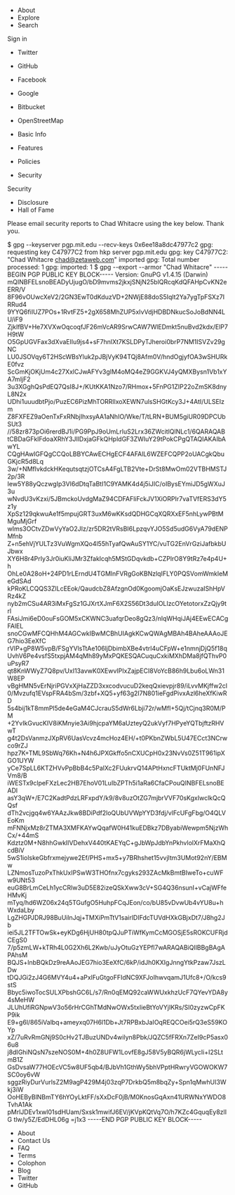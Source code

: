 *   About
*   Explore
*   Search

Sign in

*   Twitter
*   GitHub
*   Facebook
*   Google
*   Bitbucket
*   OpenStreetMap

*   Basic Info
*   Features
*   Policies
*   Security

Security

*   Disclosure
*   Hall of Fame

Please email security reports to Chad Whitacre using the key below. Thank you.

$ gpg --keyserver pgp.mit.edu --recv-keys 0x6ee18a8dc47977c2 gpg: requesting key C47977C2 from hkp server pgp.mit.edu gpg: key C47977C2: "Chad Whitacre <chad@zetaweb.com>" imported gpg: Total number processed: 1 gpg: imported: 1 $ gpg --export --armor "Chad Whitacre" -----BEGIN PGP PUBLIC KEY BLOCK----- Version: GnuPG v1.4.15 (Darwin) mQINBFELsnoBEADyUjugO/bD9mvms2jkxjSNjN25blQRcqKdQFAHpCvKN2eERR/V 8F96vOUwcXeV2/2GN3EwT0dKduzVD+2NWjE88doS5Iqlt2Ya7ygTpFSXz7IRRud4 9YYQ6fiIUZ7POs+1RvtFZ5+2gX658MhZUP5xIvVdjHDBDNkucSoJoBdNN4LU/iF9 ZjkIfBV+He7XVXwOqcoqfJF26mVcAR9SrwCAW7WlEDmkt5nuBvd2kdx/ElP7H9tW O5GpUGVFax3dXvaEIlu9js4+sF7hnlXt7KSLDPyTJheroi0brP7NM1ISVZv29gNC LU0JSOVqy6T2HScWBsYluk2pJBjVyK94TQj8Afm0V/hndOgjyfOA3wSHURkE0fvz ScGmKjOKjUm4c27XxlCJwAFYv3gIM4oMQ4eZ9GGKVJ4yQMXBysn1Vb1xYA7mljF2 3u3XGghQsPdEQ7QsI8J+/KUtKKA1Nzo7/RHmox+5FnPG1ZIP22oZmSK8dnyL8N2x UDhi1uuudbtPjo/PuzEC6PizMhTORRllxoXEWN7ulsSHGtKcy3J+4AtI/ULSEIzm Z8FXFEZ9aOenTxFxRNbjIhxsyAA1aNhIO/Wke/T/tLRN+BUM5giUR09DPCUbSUt3 //58zr873pOi6rerdBJ1i/PG9PpJ9oUmLrluS2Lrx36ZWcitlQlNLc1/6QARAQAB tCBDaGFkIFdoaXRhY3JlIDxjaGFkQHpldGF3ZWIuY29tPokCPgQTAQIAKAIbAwYL CQgHAwIGFQgCCQoLBBYCAwECHgECF4AFAlL6WZEFCQPP2oUACgkQbuGKjcR5d8Lq 3w/+NMflvkdckHKequtsqtzjOTCsA4FgLTB2Vte+DrSt8MwOm02VTBHMSTJ2p/3R Iew5Y88yQczwgIp3Vl6dDtqTaBtI1C9YAMK4d4j5iJIC/oIBysEYmiJD5gWXuJ3u wNvdU3vKzxi/5JBmckoUvdgMaZ94CDFAFliFckJV1XiORPIr7vaTVfERS3dY5z1y XpSz129qkwuAe1f5mpujGRT3uxM6wKKsdQDHGCqXQRXxEF5nhLywPBtMMguMjGrf wIms3OCtvZDwVyYaO2JIz/zr5DR2tVRsBI6LpzqvYJO5Sd5udG6VyA79dENPMfnb Z+n5ehVjYULTz3VuWgmXQo4l55hTyafQwAuSY1YC/vuTG2EnVrGziJafbkbUJbwx XY6H8r4PrIy3Jr0iuKIiJMr3Zfaklcqh5MStGDqvkdb+CZPlrO8Y9tRz7e4p4U+h OhLe0A28oH+24PD1rLErndU4TGMlnFVRgGoKBNzlqIFLY0PQSVomWmkleMeGdSAd kPRoKLCQQS3ZlLcEEok/QaudcbZ8AfzgnOd0KgoomjOaKsEJzwuzaIShHpVRz4kZ nyb2mCSu4AR3iMxFgSz1GJXrtXJmF6X2S56Dt3duIOLIzcOYetotorxZzQjy9trl FAsiJmi6eD0ouFsGOM5xCKWNC3uafqrDeo8gQz3/nlqWHqiJAj4EEwECACgFAlEL snoCGwMFCQHhM4AGCwkIBwMCBhUIAgkKCwQWAgMBAh4BAheAAAoJEG7hio3EeXfC rVIP+gP8W5vpB/FSgYVlsTtAe106ljDbimbXBe4vtrl4uCFpW+e1nmnjDjQ5f18q UvhV6Pe4vsfS5txpjAM4qMh89yMxPQKESQACuquCxkiMXhDMa8jfQThvP0uPsyR7 qt8KnWWyZ7Q8pv/UxI13avwK0XEwvIPIxZajpECI8VoYcB86h9Lbu6oLWn31W8EP vBgHMN5vErNjriPGVxXjHaZZD3xxcodvucuD2keqQxievpjr89/iLvvMKjffw2cl 0/Mvzufq1EVspFRA4bSm/3zbf+XQ5+yf63g2I7N801ieFgdPivxAzl6heXfKiwRD 5s4bij1kT8mmPl5de4eGaM4CJcrauS5dWr6Lbji72r/wMfI+5Qj/tCjnq3R0M/PM +2YvIkGvucKIV8iKMnyie3Ai9hjcpaYM6aUzteyQ2ukVyf7HPyeYQTbjftzRHVwT g4t2DsVanmzJXpRV6UasVcvz4mcHoz4EH/+t0PKbnZWbL5U47ECct3NCrwco9rZJ hpz7K+TML9SbWq76Kh+N4h6JPXGkffo5nCXUCpH0x23NvVs0Z51T961ipXGO1UYW yCe7SpLL6KTZHVvPpBbB4c5PalXc2FUukrvQ14APtHxncFTUktMj0FUnNFJVm8/B iWESTx9clpeFXzLec2HB7EhoV01LuIbZPTh5i1aRa6CfaCPouQINBFELsnoBEADl asY3qW+/E7C2KadtPdzLRFxpdY/k9/8v8uzOtZG7mjbrVVF70sKgxIwclkQcQQsf dTh2vcjgq4w6YAAzJkw8BDiPdf2loQUbUVWpYYD3fdj/vlFcUFgFbg/O4QLVEoKm mFNNjxMz8rZTMA3XMFKAYwQqafW0H41kuEDBkz7DByabiWewpm5NjzWhCx/+44mS Kdztz0M+N8hhGwkIlVDehxV440tKAEYqC+gJbWpJdbYnPkhvlolXrFMaXhQcdBiV 5wS1iolskeGbfrxmejywe2Ef/PHS+mx5+y7BRhshet15vvjltm3UMot92nY/EBMw LZNmosTuzoPxThkUxIPSwW3THOfnx7cgyks293ZAcMkBmtBIweTo+cuWFw9UNt53 euG8BrLmCeLh1ycCRlw3uD5E82izeQSkXww3cV+SG4Q36nsunI+vCajWFfeHMvKj mTyq/hd6WZ06x24q5TGufgO5HuhpFCqJEon/co/bU85vDvwUb4vYU8u+hWxdaLby LgZHGPJDRJ98BuUilnJqj+TMXiPmTtV1sairlDIFdcTUVdHXkGBjxDt7/J8hg2Jb iei5JL2TFTOwSk+eyKDg6HjUH80tpQJuPTiWfKymCcMGOSjE5sROKCUFRjdCEgS0 7/p5zmLW+kTRh4L0G2Xh6L2Kwb/uJyOtuGzYEPfl7wARAQABiQIlBBgBAgAPAhsM BQJS+lnbBQkDz9reAAoJEG7hio3EeXfC/6kP/idJh0KXIgJnngYtkPzaw7JszLDw tDQJGi2zJ4G6MVY4u4+aPxlFuGtgoFFIdNC9XFJoIhwvqamJ1Ufc8+/O/kcs9stS Bbyc5iwoTocSULXPbshGC6L/s7/Rn0qEMQ92caWWUxkhzUcF7QYevYDA8y4sMeHW JLUhUfiRGNpwV3o56rHrCGhTMdNwOWx5txIieBtYoVYjIKRs/SI0zyzwCpFKP9ik E9+g6l/865iValbq+ameyxq07H6l1Db+Jt7RPBxbJaIOqREQCOei5rQ3eS59KOYp xZ/7uRvRmGNj9S0cHv2TJBuzUNDv4wilyn8Pbk/JQZC5fFRXn7ZeI9cP5asx06u8 j8dIGhiNQsN7szeNOS0M+4h0Z8UFW1LovfE8gJ58V5yBQR6jWLycIi+I2SLtmB1Z GsDvsaW77HOEcVC5w8UF5qb4/BJbVh1GthWy5bhVPptHRwryVGOWOKW7SC0oy6vW sggzRiyDurVurlsZ2M9agP429M4j03zqP7DrkbQ5m8bqZy+Spn1qMwhUI3Wkj3iW OoHEByBlNBmTY6hYOyLktFF/sXxDcF0jB/M0KnosGqAxn41URWNxYWDO8TvhA1Ak pMrlJDEv1xwl01sdHUam/Sxsk1mwifJ6EV/jKVpKQtVq7O/h7KZc4GquqEy8zlIG tlw/y5Z/EdDHL06g =j1x3 -----END PGP PUBLIC KEY BLOCK-----

*   About
*   Contact Us
*   FAQ
*   Terms
*   Colophon
*   Blog
*   Twitter
*   GitHub